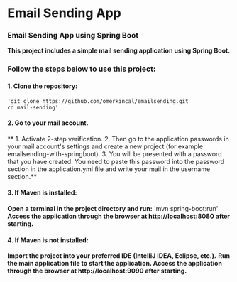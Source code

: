 # Email Sending App
### Email Sending App using Spring Boot
**This project includes a simple mail sending application using Spring Boot.**

### Follow the steps below to use this project: 

#### 1. Clone the repository:
    'git clone https://github.com/omerkincal/emailsending.git
    cd mail-sending'

#### 2. Go to your mail account.
** 1. Activate 2-step verification. 
   2. Then go to the application passwords in your mail account's settings and create a new project (for example emailsending-with-springboot).
   3. You will be presented with a password that you have created. You need to paste this password into the password section in the application.yml file and write your mail in the username section.**
#### 3. If Maven is installed: 
**Open a terminal in the project directory and run:**
   'mvn spring-boot:run'
**Access the application through the browser at http://localhost:8080 after starting.**
#### 4. If Maven is not installed:
**Import the project into your preferred IDE (IntelliJ IDEA, Eclipse, etc.).**
**Run the main application file to start the application.
Access the application through the browser at http://localhost:9090 after starting.**

